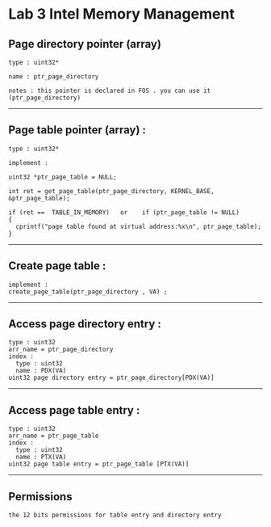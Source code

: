 # Lab 3 Intel Memory Management
## Page directory pointer (array) 

    type : uint32*

    name : ptr_page_directory

    notes : this pointer is declared in FOS . you can use it (ptr_page_directory)
      
-----------------------------------------------------

## Page table pointer (array) :

    type : uint32*

    implement :

    uint32 *ptr_page_table = NULL;

    int ret = get_page_table(ptr_page_directory, KERNEL_BASE, &ptr_page_table);

    if (ret ==  TABLE_IN_MEMORY)   or    if (ptr_page_table != NULL)
    {
      cprintf("page table found at virtual address:%x\n", ptr_page_table);
    }
-----------------------------------------------------
## Create page table :

    implement :
    create_page_table(ptr_page_directory , VA) ;

-----------------------------------------------------
## Access page directory entry :

    type : uint32
    arr_name = ptr_page_directory
    index :
      type : uint32
      name : PDX(VA)
    uint32 page directory entry = ptr_page_directory[PDX(VA)]
-----------------------------------------------------
## Access page table entry :
    type : uint32
    arr_name = ptr_page_table
    index :
      type : uint32
      name : PTX(VA)
    uint32 page table entry = ptr_page_table [PTX(VA)]
-----------------------------------------------------
## Permissions 
    the 12 bits permissions for table entry and directory entry


